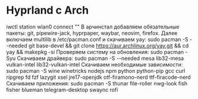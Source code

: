 # Hyprland с Arch
iwctl
station wlan0 connect ""
В арчинстал добавляем обязательные пакеты: git, pipewire-jack, hyprpaper, waybar, neovim, firefox.
Далее включаем multilib в /etc/pacman.conf и скачиваем yay:
sudo pacman -S --needed git base-devel && git clone https://aur.archlinux.org/yay.git && cd yay && makepkg -si
Проверяем систему на обновления: 
sudo pacman -Syu
Скачиваем драйвера:
sudo pacman -S --needed mesa lib32-mesa vulkan-intel lib32-vulkan-intel
Скачиваем необходимые зависимости:
sudo pacman -S wine winetricks nodejs npm python python-pip gcc curl ripgrep fd fzf lazygit xsel jre17-openjdk otf-firamono-nerd ttf-firacode-nerd
Скачиваем приложения:
sudo pacman -S thunar file-roller nwg-look fish fisher blueman telegram-desktop swaync rofi  
